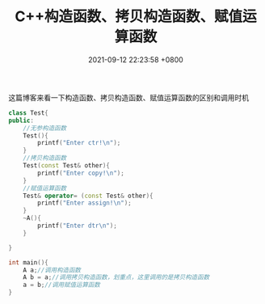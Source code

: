 ﻿---
layout: post
title:  "C++构造函数、拷贝构造函数、赋值运算函数"
date:   2021-09-12 22:23:58 +0800
categories: C++
---
这篇博客来看一下构造函数、拷贝构造函数、赋值运算函数的区别和调用时机

```c++
class Test{
public:
    //无参构造函数
    Test(){
        printf("Enter ctr!\n");
    }
    //拷贝构造函数
    Test(const Test& other){
        printf("Enter copy!\n");
    }
    //赋值运算函数
    Test& operator= (const Test& other){
        printf("Enter assign!\n");
    }
    ~A(){
        printf("Enter dtr\n");
    }

}

int main(){
    A a;//调用构造函数
    A b = a;//调用拷贝构造函数，划重点，这里调用的是拷贝构造函数
    a = b;//调用赋值运算函数
}



```

